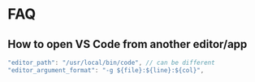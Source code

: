 # FAQ

## How to open VS Code from another editor/app

```js
"editor_path": "/usr/local/bin/code", // can be different
"editor_argument_format": "-g ${file}:${line}:${col}",
```
